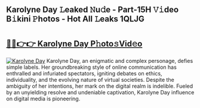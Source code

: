 ## Karolyne Day 𝙻eaked 𝙽u𝚍e - Part-15H 𝚅𝚒deo B𝚒kini 𝙿hotos - Hot All 𝙻eaks 1QLJG

# <h2><a href="http://ld02cjo.urlbe.top/?page=Karolyne+Day">🔗🔗👉👉 Karolyne Day P𝚑oto𝚜Vid𝚎o</a></h2>

[![Karolyne Day](https://i.imgur.com/eBuTRDB.gif)](http://ld02cjo.urlbe.top/?page=Karolyne+Day)
Karolyne Day, an enigmatic and complex personage, defies simple labels. Her groundbreaking style of online communication has enthralled and infuriated spectators, igniting debates on ethics, individuality, and the evolving nature of virtual societies. Despite the ambiguity of her intentions, her mark on the digital realm is indelible. Fueled by an unyielding resolve and undeniable captivation, Karolyne Day influence on digital media is pioneering.
